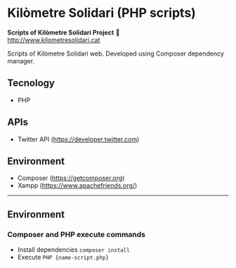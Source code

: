 # Kilòmetre Solidari (PHP scripts)

**Scripts of Kilòmetre Solidari Project** :rocket:  
http://www.kilometresolidari.cat

Scripts of Kilòmetre Solidari web. Developed using Composer dependency manager.

## Tecnology
- PHP 

## APIs
- Twitter API (https://developer.twitter.com)

## Environment
- Composer (https://getcomposer.org)
- Xampp (https://www.apachefriends.org/)

---

## Environment 

### Composer and PHP execute commands
- Install dependencies `composer install`
- Execute `PHP {name-script.php}`
